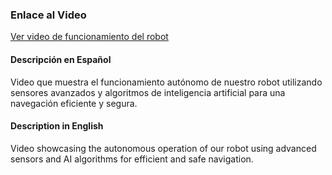 ### Enlace al Video

[Ver video de funcionamiento del robot]([https://www.youtube.com/channel/UCXveHE4eQCdBhkLC2v8FVkQ](https://www.youtube.com/watch?v=UK8TCc1VWG0))

#### Descripción en Español
Video que muestra el funcionamiento autónomo de nuestro robot utilizando sensores avanzados y algoritmos de inteligencia artificial para una navegación eficiente y segura.

#### Description in English
Video showcasing the autonomous operation of our robot using advanced sensors and AI algorithms for efficient and safe navigation.
